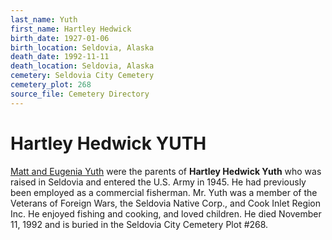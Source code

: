 ```yaml
---
last_name: Yuth
first_name: Hartley Hedwick
birth_date: 1927-01-06
birth_location: Seldovia, Alaska
death_date: 1992-11-11
death_location: Seldovia, Alaska
cemetery: Seldovia City Cemetery
cemetery_plot: 268
source_file: Cemetery Directory
---
```

# Hartley Hedwick YUTH

[Matt and Eugenia Yuth](YUTH_Family.md) were the parents of **Hartley Hedwick Yuth** who
was raised in Seldovia and entered the U.S. Army in 1945. He had previously been
employed as a commercial fisherman. Mr. Yuth was a member of the
Veterans of Foreign Wars, the Seldovia Native Corp., and Cook Inlet
Region Inc. He enjoyed fishing and cooking, and loved children. He died
November 11, 1992 and is buried in the Seldovia City Cemetery Plot
\#268.

